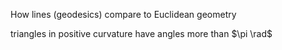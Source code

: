 How lines (geodesics) compare to Euclidean geometry

triangles in positive curvature have angles more than $\pi \rad$ 